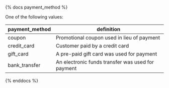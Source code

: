 {% docs payment_method %}
	
One of the following values: 

| payment_method | definition                                       |
|----------------|--------------------------------------------------|
| coupon         | Promotional coupon used in lieu of payment       |
| credit_card    | Customer paid by a credit card                   |
| gift_card      | A pre-paid gift card was used for payment        |
| bank_transfer  | An electronic funds transfer was used for payment|

{% enddocs %}